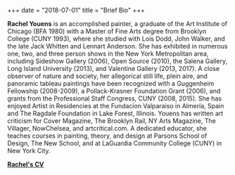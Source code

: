 +++
date = "2018-07-01"
title = "Brief Bio"
+++

**Rachel Youens** is an accomplished painter, a graduate of the Art Institute of Chicago (BFA 1980) with a Master of Fine Arts degree from Brooklyn College (CUNY 1993), where she studied with Lois Dodd, John Walker, and the late Jack Whitten and Lennart Anderson. She has exhibited in numerous one, two, and three person shows in the New York Metropolitan area, including Sideshow Gallery (2006), Open Source (2010), the Salena Gallery, Long Island University (2013), and Valentine Gallery (2013, 2017). A close observer of nature and society, her allegorical still life, plein aire, and panoramic tableau paintings have been recognized with a Guggenheim Fellowship (2008-2009), a Pollack-Krasner Foundation Grant (2006), and grants from the Professional Staff Congress, CUNY (2008, 2015). She has enjoyed Artist in Residencies at the Fundacíon Valparaiso in Almería, Spain and The Ragdale Foundation in Lake Forest, Illinois. Youens has written art criticism for Cover Magazine, The Brooklyn Rail, NY Arts Magazine, The Villager, NowChelsea, and artcritical.com. A dedicated educator, she teaches courses in painting, theory, and design at Parsons School of Design, The New School, and at LaGuardia Community College (CUNY) in New York City.

<a href="/cv.pdf"><strong>Rachel's CV</strong></a>
